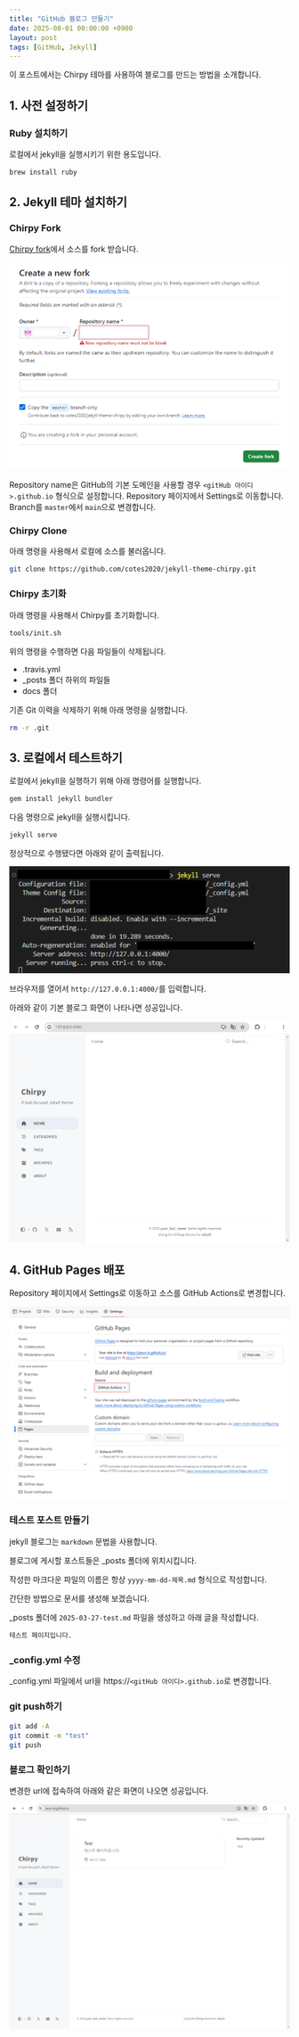 ```yaml
---
title: "GitHub 블로그 만들기"
date: 2025-08-01 00:00:00 +0900
layout: post
tags: [GitHub, Jekyll]
---
```

이 포스트에서는 Chirpy 테마를 사용하여 블로그를 만드는 방법을 소개합니다.

## 1. 사전 설정하기

### Ruby 설치하기

로컬에서 jekyll을 실행시키기 위한 용도입니다.

```bash
brew install ruby
```

## 2. Jekyll 테마 설치하기

### Chirpy Fork

[Chirpy fork](https://github.com/cotes2020/jekyll-theme-chirpy/fork)에서 소스를 fork 받습니다. 

![그림1.png](/assets/img/블로그/2025-08-01/그림1.png)

Repository name은 GitHub의 기본 도메인을 사용할 경우 `<gitHub 아이디>.github.io` 형식으로 설정합니다.
Repository 페이지에서 Settings로 이동합니다. Branch를 `master`에서 `main`으로 변경합니다.

### Chirpy Clone

아래 명령을 사용해서 로컬에 소스를 불러옵니다.

```bash
git clone https://github.com/cotes2020/jekyll-theme-chirpy.git
```

### Chirpy 초기화

아래 명령을 사용해서 Chirpy를 초기화합니다.

```bash
tools/init.sh
```

위의 명령을 수행하면 다음 파일들이 삭제됩니다.

- .travis.yml
- _posts 폴더 하위의 파일들
- docs 폴더

기존 Git 이력을 삭제하기 위해 아래 명령을 실행합니다.

```bash
rm -r .git
```

## 3. 로컬에서 테스트하기

로컬에서 jekyll을 실행하기 위해 아래 명령어를 실행합니다.

```bash
gem install jekyll bundler
```

다음 명령으로 jekyll을 실행시킵니다.

```bash
jekyll serve
```

정상적으로 수행됐다면 아래와 같이 출력됩니다.

![그림2.png](/assets/img/블로그/2025-08-01/그림2.png)

브라우저를 열어서 `http://127.0.0.1:4000/`를 입력합니다.

아래와 같이 기본 블로그 화면이 나타나면 성공입니다.

![그림3.png](/assets/img/블로그/2025-08-01/그림3.png)

## 4. GitHub Pages 배포

Repository 페이지에서 Settings로 이동하고 소스를 GitHub Actions로 변경합니다.

![그림4.png](/assets/img/블로그/2025-08-01/그림4.png)

### 테스트 포스트 만들기

jekyll 블로그는 `markdown` 문법을 사용합니다.

블로그에 게시할 포스트들은 _posts 폴더에 위치시킵니다. 

작성한 마크다운 파일의 이름은 항상 `yyyy-mm-dd-제목.md` 형식으로 작성합니다.

간단한 방법으로 문서를 생성해 보겠습니다.

_posts 폴더에 `2025-03-27-test.md` 파일을 생성하고 아래 글을 작성합니다. 

```markdown
테스트 페이지입니다.
```

### _config.yml 수정

_config.yml 파일에서 url을 https://`<gitHub 아이디>.github.io`로 변경합니다.

### git push하기

```bash
git add -A
git commit -m "test"
git push
```

### 블로그 확인하기

변경한 url에 접속하여 아래와 같은 화면이 나오면 성공입니다. 

![그림5.png](/assets/img/블로그/2025-08-01/그림5.png)